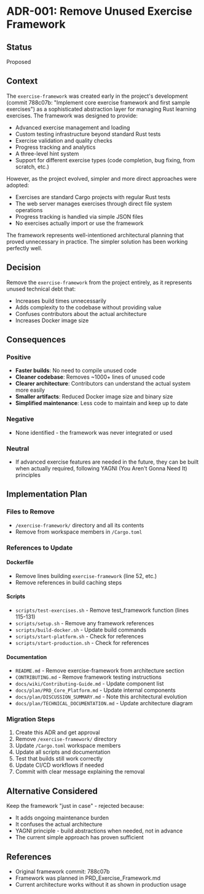 # ADR-001: Remove Unused Exercise Framework

## Status
Proposed

## Context
The `exercise-framework` was created early in the project's development (commit 788c07b: "Implement core exercise framework and first sample exercises") as a sophisticated abstraction layer for managing Rust learning exercises. The framework was designed to provide:

- Advanced exercise management and loading
- Custom testing infrastructure beyond standard Rust tests
- Exercise validation and quality checks
- Progress tracking and analytics
- A three-level hint system
- Support for different exercise types (code completion, bug fixing, from scratch, etc.)

However, as the project evolved, simpler and more direct approaches were adopted:
- Exercises are standard Cargo projects with regular Rust tests
- The web server manages exercises through direct file system operations
- Progress tracking is handled via simple JSON files
- No exercises actually import or use the framework

The framework represents well-intentioned architectural planning that proved unnecessary in practice. The simpler solution has been working perfectly well.

## Decision
Remove the `exercise-framework` from the project entirely, as it represents unused technical debt that:
- Increases build times unnecessarily
- Adds complexity to the codebase without providing value
- Confuses contributors about the actual architecture
- Increases Docker image size

## Consequences

### Positive
- **Faster builds**: No need to compile unused code
- **Cleaner codebase**: Removes ~1000+ lines of unused code
- **Clearer architecture**: Contributors can understand the actual system more easily
- **Smaller artifacts**: Reduced Docker image size and binary size
- **Simplified maintenance**: Less code to maintain and keep up to date

### Negative
- None identified - the framework was never integrated or used

### Neutral
- If advanced exercise features are needed in the future, they can be built when actually required, following YAGNI (You Aren't Gonna Need It) principles

## Implementation Plan

### Files to Remove
- `/exercise-framework/` directory and all its contents
- Remove from workspace members in `/Cargo.toml`

### References to Update

#### Dockerfile
- Remove lines building `exercise-framework` (line 52, etc.)
- Remove references in build caching steps

#### Scripts
- `scripts/test-exercises.sh` - Remove test_framework function (lines 115-131)
- `scripts/setup.sh` - Remove any framework references
- `scripts/build-docker.sh` - Update build commands
- `scripts/start-platform.sh` - Check for references
- `scripts/start-production.sh` - Check for references

#### Documentation
- `README.md` - Remove exercise-framework from architecture section
- `CONTRIBUTING.md` - Remove framework testing instructions
- `docs/wiki/Contributing-Guide.md` - Update component list
- `docs/plan/PRD_Core_Platform.md` - Update internal components
- `docs/plan/DISCUSSION_SUMMARY.md` - Note this architectural evolution
- `docs/plan/TECHNICAL_DOCUMENTATION.md` - Update architecture diagram

### Migration Steps
1. Create this ADR and get approval
2. Remove `/exercise-framework/` directory
3. Update `/Cargo.toml` workspace members
4. Update all scripts and documentation
5. Test that builds still work correctly
6. Update CI/CD workflows if needed
7. Commit with clear message explaining the removal

## Alternative Considered
Keep the framework "just in case" - rejected because:
- It adds ongoing maintenance burden
- It confuses the actual architecture
- YAGNI principle - build abstractions when needed, not in advance
- The current simple approach has proven sufficient

## References
- Original framework commit: 788c07b
- Framework was planned in PRD_Exercise_Framework.md
- Current architecture works without it as shown in production usage